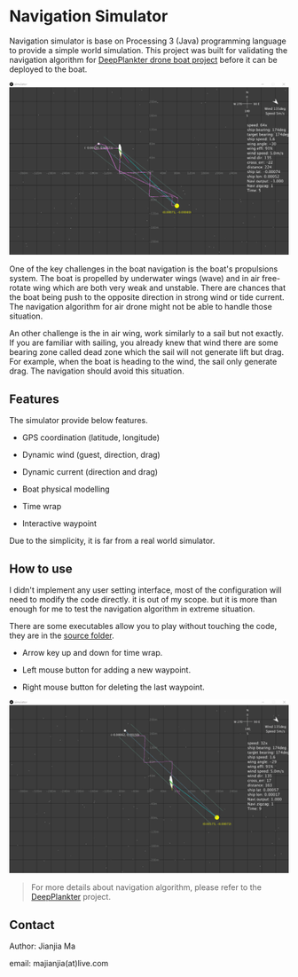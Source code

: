 # Navigation Simulator

Navigation simulator is base on Processing 3 (Java) programming language to provide a simple world simulation. This project was built for validating the navigation algorithm for [DeepPlankter drone boat project](https://github.com/majianjia/DeepPlankter) before it can be deployed to the boat.

![](doc/nav-sim-loop.gif)

One of the key challenges in the boat navigation is the boat's propulsions system. The boat is propelled by underwater wings (wave) and in air free-rotate wing which are both very weak and unstable. There are chances that the boat being push to the opposite direction in strong wind or tide current. The navigation algorithm for air drone might not be able to handle those situation.

An other challenge is the in air wing, work similarly to a sail but not exactly. If you are familiar with sailing, you already knew that wind there are some bearing zone called dead zone which the sail will not generate lift but drag. For example, when the boat is heading to the wind, the sail only generate drag. The navigation should avoid this situation.

## Features

The simulator provide below features. 

- GPS coordination (latitude, longitude)

- Dynamic wind (guest, direction, drag)

- Dynamic current (direction and drag)

- Boat physical modelling

- Time wrap

- Interactive waypoint

Due to the simplicity, it is far from a real world simulator.

## How to use

I didn't implement any user setting interface, most of the configuration will need to modify the code directly. it is out of my scope. but it is more than enough for me to test the navigation algorithm in extreme situation.

There are some executables allow you to play without touching the code, they are in the [source folder](simulator). 

- Arrow key up and down for time wrap. 

- Left mouse button for adding a new waypoint. 

- Right mouse button for deleting the last waypoint. 

![](doc/nav-sim-waypoint.gif)

> For more details about navigation algorithm, please refer to the [DeepPlankter](https://github.com/majianjia/DeepPlankter) project. 

## Contact

Author: Jianjia Ma

email: majianjia(at)live.com

